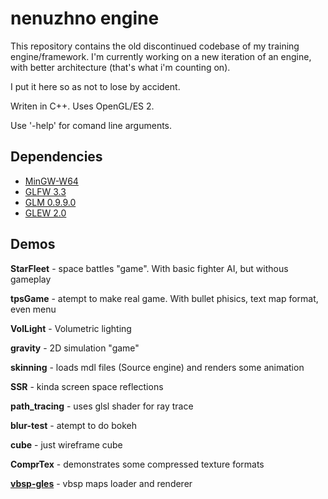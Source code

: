 # nenuzhno engine

This repository contains the old discontinued codebase of my training engine/framework. I'm currently working on a new iteration of an engine, with better architecture (that's what i'm counting on).

I put it here so as not to lose by accident.

Writen in C++. Uses OpenGL/ES 2.

Use '-help' for comand line arguments.

## Dependencies

* [MinGW-W64](https://mingw-w64.org)
* [GLFW 3.3](https://www.glfw.org/)
* [GLM 0.9.9.0](https://glm.g-truc.net/0.9.9/index.html)
* [GLEW 2.0](http://glew.sourceforge.net/)

## Demos

**StarFleet** - space battles "game". With basic fighter AI, but withous gameplay

**tpsGame** - atempt to make real game. With bullet phisics, text map format, even menu

**VolLight** - Volumetric lighting

**gravity** - 2D simulation "game"

**skinning** - loads mdl files (Source engine) and renders some animation

**SSR** - kinda screen space reflections

**path_tracing** - uses glsl shader for ray trace

**blur-test** - atempt to do bokeh

**cube** - just wireframe cube

**ComprTex** - demonstrates some compressed texture formats

**[vbsp-gles](https://github.com/lewa-j/vbsp-gles)** - vbsp maps loader and renderer
